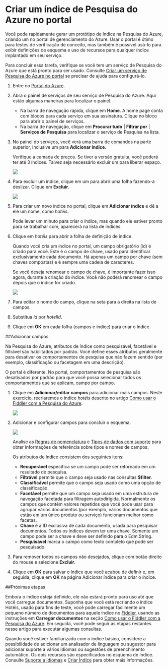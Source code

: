 <properties
	pageTitle="Criar um índice de Pesquisa do Azure no portal"
	description="Adicionar um índice ao serviço de Pesquisa do Azure, preenchendo as definições de campo no portal de gerenciamento"
	services="search"
	documentationCenter=""
	authors="HeidiSteen"
	manager="mblythe"
	editor=""
    tags="azure-portal"/>

<tags
	ms.service="search"
	ms.devlang="rest-api"
	ms.workload="search"
	ms.topic="get-started-article" 
	ms.tgt_pltfrm="na"
	ms.date="07/08/2015"
	ms.author="heidist"/>

# Criar um índice de Pesquisa do Azure no portal

Você pode rapidamente gerar um protótipo de índice na Pesquisa do Azure, criando um no portal de gerenciamento do Azure. Usar o portal é ótimo para testes de verificação de conceito, mas também é possível usá-lo para exibir definições de esquema e uso de recursos para qualquer índice implantado em seu serviço.

Para concluir essa tarefa, verifique se você tem um serviço de Pesquisa do Azure que está pronto para ser usado. Consulte [Criar um serviço de Pesquisa do Azure no portal](search-create-service-portal.md) se precisar de ajuda para configurá-lo.

1. Entre no [Portal do Azure](https://portal.azure.com).

2. Abra o painel de serviços de seu serviço de Pesquisa do Azure. Aqui estão algumas maneiras para localizar o painel.
	- Na barra de navegação rápida, clique em **Home**. A home page conta com blocos para cada serviço em sua assinatura. Clique no bloco para abrir o painel de serviços.
	- Na barra de navegação, clique em **Procurar tudo** | **Filtrar por** | **Serviços de Pesquisa** para localizar o serviço de Pesquisa na lista.

3. No painel do serviços, você verá uma barra de comandos na parte superior, inclusive um para **Adicionar índice**.

	Verifique a camada de preços. Se tiver a versão gratuita, você poderá ter até 3 índices. Talvez seja necessário excluir um para liberar espaço.

     ![][1]

4. Para excluir um índice, clique em um para abrir uma folha fazendo-a deslizar. Clique em **Excluir**.

     ![][2]

5. Para criar um novo índice no portal, clique em **Adicionar índice** e dê a ele um nome, como *hotéis*.

	Pode levar um minuto para criar o índice, mas quando ele estiver pronto para se trabalhar com, aparecerá na lista de índices.

6. Clique em *hotéis* para abrir a folha de definição de índice.

	Quando você cria um índice no portal, um campo obrigatório (id) é criado para você. Este é o campo de chave, usado para identificar exclusivamente cada documento. Há apenas um campo por chave (sem chaves compostas) e é sempre uma cadeia de caracteres.

	Se você deseja renomear o campo de chave, é importante fazer isso agora, durante a criação do índice. Você não poderá renomear o campo depois que o índice for criado.

	![][3]

7. Para editar o nome do campo, clique na seta para a direita na lista de campos.

8. Substitua *id* por *hotelId*.

9. Clique em **OK** em cada folha (campos e índice) para criar o índice.

##Adicionar campos

Na Pesquisa do Azure, atributos de índice como pesquisável, facetável e filtrável são habilitados por padrão. Você define esses atributos geralmente para desativar os comportamentos de pesquisa que não fazem sentido (por exemplo, classificação ou facetagem em uma descrição).

O portal é diferente. No portal, comportamentos de pesquisa são desativados por padrão para que você possa selecionar todos os comportamentos que se aplicam, campo por campo.

1. Clique em **Adicionar/editar campos** para adicionar mais campos. Neste exercício, recriaremos o índice *hotéis* descrito no artigo [Como usar o Fiddler com a Pesquisa do Azure](search-fiddler.md).

	![][4]

2. Adicionar e configurar campos para concluir o esquema.

	![][5]

	Analise as [Regras de nomenclatura](https://msdn.microsoft.com/library/azure/dn857353.aspx) e [Tipos de dados com suporte](https://msdn.microsoft.com/library/azure/dn798938.aspx) para obter informações de referência sobre tipos e nomes de campos.

    Os atributos de índice consistem dos seguintes itens:

	- **Recuperável** especifica se um campo pode ser retornado em um resultado de pesquisa.
	- **Filtrável** permite que o campo seja usado nas consultas **$filter**.
	- **Classificável** permite que o campo seja usado como uma opção de classificação.
	- **Facetável** permite que um campo seja usado em uma estrutura de navegação facetada para filtragem autodirigida. Normalmente os campos que contêm valores repetidos que você pode usar para agrupar vários documentos (por exemplo, vários documentos que estão em um único produto ou serviço) funcionam melhor como facetas.
	- **Chave** é a ID exclusiva de cada documento, usada para pesquisar documentos. Todos os índices devem ter uma chave. Somente um campo pode ser a chave e deve ser definido para o Edm.String.
	- **Pesquisável** marca o campo como texto completo que pode ser pesquisado.

3. Para remover todos os campos não desejados, clique com botão direito do mouse e selecione **Excluir**.

4. Clique em **OK** para salvar o índice que você acabou de definir e, em seguida, clique em **OK** na página Adicionar índice para criar o índice.


##Próximas etapas

Embora o índice esteja definido, ele não estará pronto para uso até que você carregue documentos. Suponha que você está recriando o índice Hotéis, usado para fins de teste, você pode carregar facilmente um pequeno número de documentos para aquele índice no [Fiddler](search-fiddler.md), usando as instruções em **Carregar documentos** na seção [Como usar o Fiddler com a Pesquisa do Azure](search-fiddler.md). Em seguida, você pode seguir as etapas restantes nesse artigo para executar algumas consultas.

Quando você estiver familiarizado com o índice básico, considere a possibilidade de adicionar um analisador de linguagem ou sugestor para adicionar suporte a vários idiomas ou sugestões de preenchimento automático. Os dois recursos são especificados no esquema de índice. Consulte [Suporte a Idiomas](https://msdn.microsoft.com/elibrary/azure/dn879793.aspx) e [Criar Índice](https://msdn.microsoft.com/library/azure/dn798941.aspx) para obter mais informações.

<!--Image references-->
[1]: ./media/search-create-index-portal/AzureSearch-PortalIndex-1.PNG
[2]: ./media/search-create-index-portal/AzureSearch-PortalIndex-2.PNG
[3]: ./media/search-create-index-portal/AzureSearch-PortalIndex-3.PNG
[4]: ./media/search-create-index-portal/AzureSearch-PortalIndex-4.PNG
[5]: ./media/search-create-index-portal/AzureSearch-PortalIndex-5.PNG

<!---HONumber=July15_HO4-->